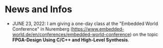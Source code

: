  # News and Infos

 * JUNE 23, 2022: I am giving a one-day class at the "Embedded World Conference" in Nuremberg (https://www.embedded-world.de/en/conferences/embedded-world-conference) on the topic **FPGA-Design Using C/C++ and High-Level Synthesis**. 
